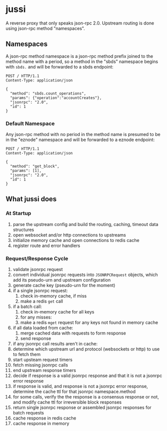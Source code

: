 # jussi

A reverse proxy that only speaks json-rpc 2.0. Upstream routing is done using json-rpc method "namespaces".

## Namespaces
A json-rpc method namespace is a json-rpc method prefix joined to the method name with a period, so a method in the "sbds" namespace begins with `sbds.` and will be forwarded to a sbds endpoint:
```
POST / HTTP/1.1
Content-Type: application/json

{
  "method": "sbds.count_operations",
  "params": {"operation":"accountCreates"},
  "jsonrpc": "2.0",
  "id": 1
}
```

### Default Namespace
Any json-rpc method with no period in the method name is presumed to be in the "eznode" namespace and will be forwarded to a eznode endpoint:

```
POST / HTTP/1.1
Content-Type: application/json

{
  "method": "get_block",
  "params": [1],
  "jsonrpc": "2.0",
  "id": 1
}
```

## What jussi does
### At Startup
1. parse the upstream config and build the routing, caching, timeout data structures
1. open websocket and/or http connections to upstreams
1. initialize memory cache and open connections to redis cache
1. register route and error handlers


### Request/Response Cycle

1. validate jsonrpc request
1. convert individual jsonrpc requests into `JSONRPCRequest` objects, which add its pseudo-urn and upstream configuration
1. generate cache key (pseudo-urn for the moment)
1. if a single jsonrpc request:
   1. check in-memory cache, if miss
   1. make a redis `get` call
1. if a batch call:
   1. check in-memory cache for all keys
   1. for any misses:
     1. make a redis `mget` request for any keys not found in memory cache
1. if all data loaded from cache:
   1. merge cached data with requests to form response
   1. send response
1. if any jsonrpc call results aren't in cache:
  1. determine which upstream url and protocol (websockets or http) to use to fetch them
1. start upsteam request timers
1. fetch missing jsonrpc calls
1. end upstream response timers
1. decide if response is a valid jsonrpc response and that it is not a jsonrpc error response
1. if response is valid, and response is not a jsonrpc error response, determine the cache ttl for that jsonrpc namespace.method
1. for some calls, verify the the response is a consensus response or not, and modify cache ttl for irreversible block responses
1. return single jsonrpc response or assembled jsonrpc responses for batch requests
1. cache response in redis cache
1. cache response in memory
